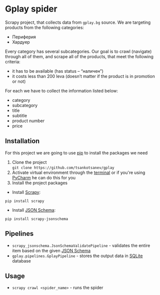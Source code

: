 # Gplay spider
Scrapy project, that collects data from `gplay.bg` source. We are targeting products from the following categories:  
* Периферия
* Хардуер

Every category has several subcategories. Our goal is to crawl (navigate) through all of them, and scrape all of the products, that meet the following criteria:
* it has to be available (has status – “наличен”)
* it costs less than 200 leva (doesn’t matter if the product is in promotion or not) 

For each we have to collect the information listed below:
* category
* subcategory
* title 
* subtitle
* product number
* price

## Installation
For this project we are going to use [pip](https://pip.pypa.io/en/stable/installation/) to install the packages we need
1. Clone the project  
`git clone https://github.com/tsankotsanev/gplay`
2. Activate virtual environment through the [terminal](https://uoa-eresearch.github.io/eresearch-cookbook/recipe/2014/11/26/python-virtual-env/) or if you're using [PyCharm](https://www.jetbrains.com/help/pycharm/creating-virtual-environment.html) he can do this for you
3. Install the project packages

* Install [Scrapy](https://scrapy.org/):

 `pip install scrapy`

* Install [JSON Schema](https://github.com/scrapy-plugins/scrapy-jsonschema):

`pip install scrapy-jsonschema`

## Pipelines
* `scrapy_jsonschema.JsonSchemaValidatePipeline` - validates the entire item based on the given [JSON Schema](https://github.com/scrapy-plugins/scrapy-jsonschema)
* `gplay.pipelines.GplayPipeline` - stores the output data in [SQLite](https://www.sqlite.org/index.html) database

## Usage
* `scrapy crawl <spider_name>` - runs the spider

